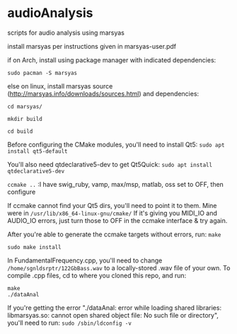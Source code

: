 # audioAnalysis
scripts for audio analysis using marsyas

install marsyas per instructions given in marsyas-user.pdf

if on Arch, install using package manager with indicated dependencies:

`sudo pacman -S marsyas`

else on linux, install marsyas source (http://marsyas.info/downloads/sources.html) and dependencies:

`cd marsyas/`

`mkdir build`

`cd build`

Before configuring the CMake modules, you'll need to install Qt5:
`sudo apt install qt5-default`

You'll also need qtdeclarative5-dev to get Qt5Quick:
`sudo apt install qtdeclarative5-dev`

`ccmake ..`   :I have swig_ruby, vamp, max/msp, matlab, oss set to OFF, then configure

If ccmake cannot find your Qt5 dirs, you'll need to point it to them. Mine were in `/usr/lib/x86_64-linux-gnu/cmake/`
If it's giving you MIDI_IO and AUDIO_IO errors, just turn those to OFF in the ccmake interface & try again.

After you're able to generate the ccmake targets without errors, run:
`make`

`sudo make install`

In FundamentalFrequency.cpp, you'll need to change `/home/sgnldsrptr/122GbBass.wav` to a locally-stored .wav file of your own.
To compile .cpp files, cd to where you cloned this repo, and run:

`make`     
`./dataAnal`

If you're getting the error "./dataAnal: error while loading shared libraries: libmarsyas.so: cannot open shared object file: No such file or directory", you'll need to run:
`sudo /sbin/ldconfig -v`
